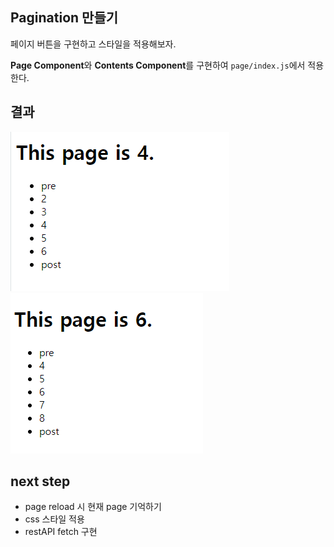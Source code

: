 ## Pagination 만들기

페이지 버튼을 구현하고 스타일을 적용해보자.


**Page Component**와 **Contents Component**를 구현하여 `page/index.js`에서 적용한다.

## 결과
![캡쳐1](/public/post1.PNG) ![캡쳐2](/public/post2.PNG)

## next step
 + page reload 시 현재 page 기억하기
 + css 스타일 적용
 + restAPI fetch 구현

